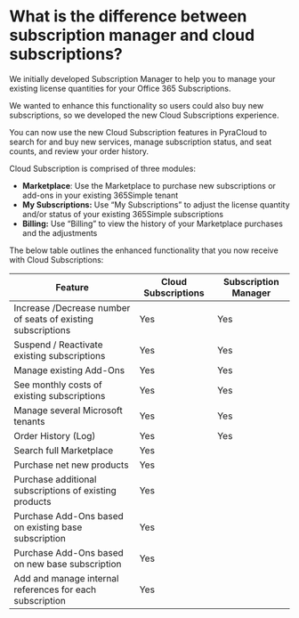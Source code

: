# What is the difference between subscription manager and cloud subscriptions?

We initially developed Subscription Manager to help you to manage your existing license quantities for your Office 365 Subscriptions.

We wanted to enhance this functionality so users could also buy new subscriptions, so we developed the new Cloud Subscriptions experience.

You can now use the new Cloud Subscription features in PyraCloud to search for and buy new services, manage subscription status, and seat counts, and review your order history.

Cloud Subscription is comprised of three modules:

* **Marketplace**: Use the Marketplace to purchase new subscriptions or add-ons in your existing 365Simple tenant
* **My Subscriptions:** Use “My Subscriptions” to adjust the license quantity and/or status of your existing 365Simple subscriptions
* **Billing:** Use “Billing” to view the history of your Marketplace purchases and the adjustments

The below table outlines the enhanced functionality that you now receive with Cloud Subscriptions:

| **Feature**                                                  | **Cloud Subscriptions** | **Subscription Manager** |
| ------------------------------------------------------------ | ----------------------- | ------------------------ |
| Increase /Decrease number of seats of existing subscriptions | Yes                     | Yes                      |
| Suspend / Reactivate existing subscriptions                  | Yes                     | Yes                      |
| Manage existing Add-Ons                                      | Yes                     | Yes                      |
| See monthly costs of existing subscriptions                  | Yes                     | Yes                      |
| Manage several Microsoft tenants                             | Yes                     | Yes                      |
| Order History (Log)                                          | Yes                     | Yes                      |
| Search full Marketplace                                      | Yes                     |                          |
| Purchase net new products                                    | Yes                     |                          |
| Purchase additional subscriptions of existing products       | Yes                     |                          |
| Purchase Add-Ons based on existing base subscription         | Yes                     |                          |
| Purchase Add-Ons based on new base subscription              | Yes                     |                          |
| Add and manage internal references for each subscription     | Yes                     |                          |

